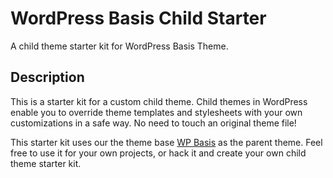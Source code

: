 # WordPress Basis Child Starter

A child theme starter kit for WordPress Basis Theme.

## Description
This is a starter kit for a custom child theme. Child themes in WordPress enable you to override theme templates and stylesheets with your own customizations in a safe way. No need to touch an original theme file!


This starter kit uses our the theme base [WP Basis](https://github.com/bueltge/WordPress-Basis-Theme) as the parent theme. Feel free to use it for your own projects, or hack it and create your own child theme starter kit.

